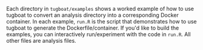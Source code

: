 Each directory in `tugboat/examples` shows a worked example of how to use tugboat
to convert an analysis directory into a corresponding Docker container. In each example,
`run.R` is the script that demonstrates how to use tugboat to generate the Dockerfile/container.
If you'd like to build the examples, you can interactively run/experiment with the code in `run.R`.
All other files are analysis files.
